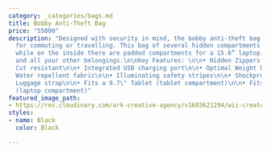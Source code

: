 ```yaml
---
category: _categories/bags.md
title: Bobby Anti-Theft Bag
price: "55000"
description: "Designed with security in mind, the bobby anti-theft bag is perfect
  for commuting or travelling. This bag of several hidden compartments on the outside,
  while on the inside there are padded compartments for a 15.6” laptop, 10” tablet
  and all your other belongings.\n\nKey Features: \n\n• Hidden Zippers & Pockets\n\n•
  Cut resistant\n\n• Integrated USB charging port\n\n• Optimal Weight balance\n\n•
  Water repellent fabric\n\n• Illuminating safety stripes\n\n• Shockproof compartments\n\n•
  Luggage strap\n\n• Fits a 9.7\" Tablet (tablet compartment)\n\n• Fits a 15.6\" Laptop
  (laptop compartment)"
featured_image_path:
- https://res.cloudinary.com/ark-creative-agency/v1603621294/wii-create/uploads/Bobby-Urban-Lite-Anti-Theft-Backpack-4603-BL-002-NO-LOGO_default-2_f16iod.png
styles:
- name: Black
  color: Black

---
```

